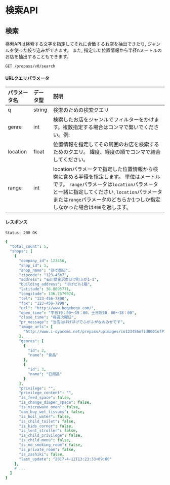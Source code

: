 # 検索API

## 検索
検索APIは検索する文字を指定してそれに合致するお店を抽出できたり, ジャンルを使った絞り込みができます。 また, 指定した位置情報から半径nメートルのお店を抽出することもできます。

    GET /prepass/v0/search

#### URLクエリパラメータ

|パラメータ名|データ型|説明|
|:-----------|:-------|:---|
|q           |string  |検索のための検索クエリ|
|genre       |int     |検索したお店をジャンルでフィルターをかけます。複数指定する場合はコンマで繋いでください。例: |
|location    |float   |位置情報を指定してその周囲のお店を検索するためのクエリ。 緯度、経度の順でコンマで結合してください。|
|range       |int     |locationパラメータで指定した位置情報から検索に含める半径を指定します。 単位はメートルです。 `range`パラメータは`location`パラメータと一緒に指定してください, `location`パラメータまたは`range`パラメータのどちらか1つしか指定しなかった場合は`400`を返します。|

#### レスポンス

    Status: 200 OK

```cson
{
  "total_count": 5,
  "shops": [
    {
      "company_id": 123456,
      "shop_id": 1,
      "shop_name": "ほげ商店",
      "zipcode": "123-4567",
      "address": "石川県金沢市ほげ町ふが1-1",
      "building_address": "ほげビル1階",
      "latitude": 36.8895771,
      "longitude": 136.7679974,
      "tel": "123-456-7890",
      "fax": "123-456-7890",
      "url": "http://www.hogehoge.com/",
      "open_time": "平日10：00～19：00、土日祝10：00～18：00",
      "close_time": "毎週火曜日",
      "pr_message": "当店はほげほげでふがふがなおみせです",
      "image_urls": [
        "http://www.i-oyacomi.net/prepass/upimages/co123456ofid0001ofPic1_middle.jpg"
      ],
      "genres": [
        {
          "id": 2,
          "name": "食品"
        },
        {
          "id": 3,
          "name": "日用品"
        }
      ],
      "privilege": "",
      "privilege_content": "",
      "is_feed_space": false,
      "is_change_diaper_space": false,
      "is_microwave_oven": false,
      "can_buy_wet_tissues": false,
      "is_boil_water": false,
      "is_child_toilet": false,
      "is_kids_corner": false,
      "is_lent_stroller": false,
      "is_child_privilege": false,
      "is_child_menu": false,
      "is_no_smoking_room": false,
      "is_private_room": false,
      "is_zashiki": false,
      "last_update": "2017-4-12T13:23:33+09:00"
    },
    # ...
  ]
}
```
